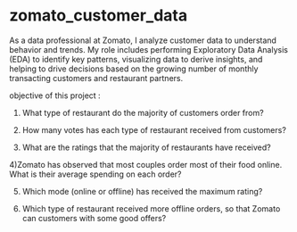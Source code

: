 # zomato_customer_data
As a data professional at Zomato, I analyze customer data to understand behavior and trends. My role includes performing Exploratory Data Analysis (EDA) to identify key patterns, visualizing data to derive insights, and helping to drive decisions based on the growing number of monthly transacting customers and restaurant partners.

objective of this project :

1) What type of restaurant do the majority of customers order from?

2) How many votes has each type of restaurant received from customers?

3) What are the ratings that the majority of restaurants have received?

4)Zomato has observed that most couples order most of their food online. What
is their average spending on each order?

5) Which mode (online or offline) has received the maximum rating?

6) Which type of restaurant received more offline orders, so that Zomato can customers with some good offers?
